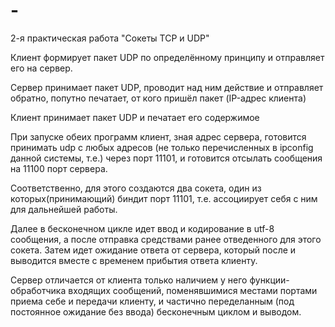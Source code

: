 # -
2-я практическая работа
"Сокеты TCP и UDP"

Клиент формирует пакет UDP по определённому принципу и отправляет его на сервер.

Сервер принимает пакет UDP, проводит над ним действие и отправляет обратно, попутно печатает, от кого пришёл пакет (IP-адрес клиента)

Клиент принимает пакет UDP и печатает его содержимое

При запуске обеих программ клиент, зная адрес сервера, готовится принимать udp с любых адресов (не только перечисленных в ipconfig данной системы, т.е.) через порт 11101, и готовится отсылать сообщения на 11100 порт сервера.

Соответственно, для этого создаются два сокета, один из которых(принимающий) биндит порт 11101, т.е. ассоциирует себя с ним для дальнейшей работы.

Далее в бесконечном цикле идет ввод и кодирование в utf-8 сообщения, а после отправка средствами ранее отведенного для этого сокета. Затем идет ожидание ответа от сервера, который после и выводится вместе с временем прибытия ответа клиенту.

Сервер отличается от клиента только наличием у него функции-обработчика входящих сообщений, поменявшимися местами портами приема себе и передачи клиенту, и частично переделанным (под постоянное ожидание без ввода) бесконечным циклом и выводом.
